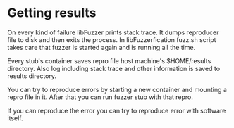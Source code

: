 # Getting results

On every kind of failure libFuzzer prints stack trace. It dumps reproducer file to disk and then exits the process. In libFuzzerfication fuzz.sh script takes care that fuzzer is started again and is running all the time.

Every stub's container saves repro file host machine's $HOME/results directory. Also log including stack trace and other information is saved to results directory.

You can try to reproduce errors by starting a new container and mounting a repro file in it. After that you can run fuzzer stub with that repro.

If you can reproduce the error you can try to reproduce error with software itself.
